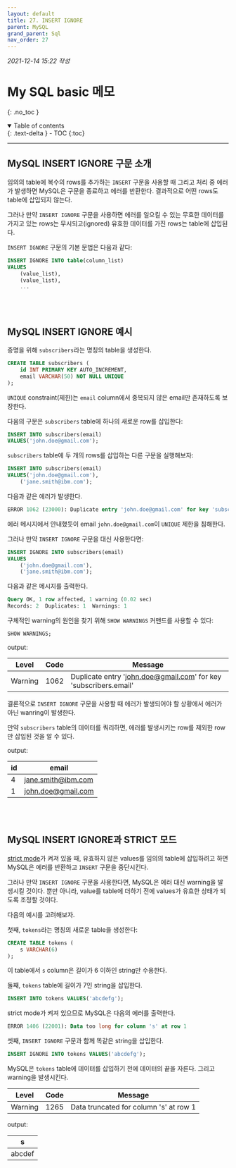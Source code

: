 ```yaml
---
layout: default
title: 27. INSERT IGNORE
parent: MySQL
grand_parent: Sql
nav_order: 27
---
```


*2021-12-14 15:22 작성*

# My SQL basic 메모
{: .no_toc }

<details open markdown="block">
  <summary>
    Table of contents
  </summary>
  {: .text-delta }
- TOC
{:toc}
</details>

---

## MySQL INSERT IGNORE 구문 소개

임의의 table에 복수의 rows를 추가하는 `INSERT` 구문을 사용할 때 그리고 처리 중 에러가 발생하면 MySQL은 구문을 종료하고 에러를 반환한다. 결과적으로 어떤 rows도 table에 삽입되지 않는다.

그러나 만약 `INSERT IGNORE` 구문을 사용하면 에러를 일으킬 수 있는 무효한 데이터를 가지고 있는 rows는 무시되고(ignored) 유효한 데이터를 가진 rows는 table에 삽입된다.

`INSERT IGNORE` 구문의 기본 문법은 다음과 같다:

~~~~sql
INSERT IGNORE INTO table(column_list)
VALUES
    (value_list),
    (value_list),
    ...
~~~~

<br/>
<br/>

## MySQL INSERT IGNORE 예시

증명을 위해 `subscribers`라는 명칭의 table을 생성한다.

~~~~sql
CREATE TABLE subscribers (
    id INT PRIMARY KEY AUTO_INCREMENT,
    email VARCHAR(50) NOT NULL UNIQUE
);
~~~~

`UNIQUE` constraint(제한)는 `email` column에서 중복되지 않은 email만 존재하도록 보장한다.

다음의 구문은 `subscribers` table에 하나의 새로운 row를 삽입한다:

~~~~sql
INSERT INTO subscribers(email)
VALUES('john.doe@gmail.com');
~~~~

`subscribers` table에 두 개의 rows를 삽입하는 다른 구문을 실행해보자:

~~~~sql
INSERT INTO subscribers(email)
VALUES('john.doe@gmail.com'),
    ('jane.smith@ibm.com');
~~~~

다음과 같은 에러가 발생한다.

~~~~sql
ERROR 1062 (23000): Duplicate entry 'john.doe@gmail.com' for key 'subscribers.email'
~~~~

에러 메시지에서 안내했듯이 email `john.doe@gmail.com`이 `UNIQUE` 제한을 침해한다.

그러나 만약 `INSERT IGNORE` 구문을 대신 사용한다면:

~~~~sql
INSERT IGNORE INTO subscribers(email)
VALUES
    ('john.doe@gmail.com'),
    ('jane.smith@ibm.com');
~~~~

다음과 같은 메시지를 출력한다.

~~~~sql
Query OK, 1 row affected, 1 warning (0.02 sec)
Records: 2  Duplicates: 1  Warnings: 1
~~~~

구체적인 warning의 원인을 찾기 위해 `SHOW WARNINGS` 커맨드를 사용할 수 있다:

~~~~sql
SHOW WARNINGS;
~~~~

output:

| Level   | Code | Message                                                          |
|---------|------|------------------------------------------------------------------|
| Warning | 1062 | Duplicate entry 'john.doe@gmail.com' for key 'subscribers.email' |

결론적으로 `INSERT IGNORE` 구문을 사용할 때 에러가 발생되어야 할 상황에서 에러가 아닌 wanring이 발생한다.

만약 `subscribers` table의 데이터를 쿼리하면, 에러를 발생시키는 row를 제외한 row만 삽입된 것을 알 수 있다.

output:

| id | email              |
|----|--------------------|
|  4 | jane.smith@ibm.com |
|  1 | john.doe@gmail.com |

<br/>
<br/>

## MySQL INSERT IGNORE과 STRICT 모드

[strict mode](https://dev.mysql.com/doc/refman/8.0/en/sql-mode.html#sql-mode-strict)가 켜져 있을 때, 유효하지 않은 values를 임의의 table에 삽입하려고 하면 MySQL은 에러를 반환하고 `INSERT` 구문을 중단시킨다.

그러나 만약 `INSERT IGNORE` 구문을 사용한다면, MySQL은 에러 대신 warning을 발생시킬 것이다. 뿐만 아니라, value를 table에 더하기 전에 values가 유효한 상태가 되도록 조정할 것이다.

다음의 예시를 고려해보자.

첫째, `tokens`라는 명칭의 새로운 table을 생성한다:

~~~~sql
CREATE TABLE tokens (
    s VARCHAR(6)
);
~~~~

이 table에서 `s` column은 길이가 6 이하인 string만 수용한다.

둘째, `tokens` table에 길이가 7인 string을 삽입한다.

~~~~sql
INSERT INTO tokens VALUES('abcdefg');
~~~~

strict mode가 켜져 있으므로 MySQL은 다음의 에러를 출력한다.

~~~~sql
ERROR 1406 (22001): Data too long for column 's' at row 1
~~~~

셋째, `INSERT IGNORE` 구문과 함께 똑같은 string을 삽입한다.

~~~~sql
INSERT IGNORE INTO tokens VALUES('abcdefg');
~~~~

MySQL은 `tokens` table에 데이터를 삽입하기 전에 데이터의 끝을 자른다. 그리고 warning을 발생시킨다.

| Level   | Code | Message                                |
|---------|------|----------------------------------------|
| Warning | 1265 | Data truncated for column 's' at row 1 |

output:

| s      |
|--------|
| abcdef |
